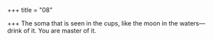 +++
title = "08"

+++
The soma that is seen in the cups, like the moon in the waters—  
drink of it. You are master of it.  
